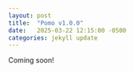 ```yaml
---
layout: post
title:  "Pomo v1.0.0"
date:   2025-03-22 12:15:00 -0500
categories: jekyll update
---
```


Coming soon!